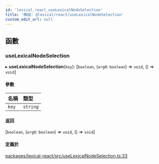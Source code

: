 ```yaml
---
id: 'lexical_react_useLexicalNodeSelection'
title: '模組: @lexical/react/useLexicalNodeSelection'
custom_edit_url: null
---
```


## 函數

### useLexicalNodeSelection

▸ **useLexicalNodeSelection**(`key`): [`boolean`, (`arg0`: `boolean`) => `void`, () => `void`]

#### 參數

| 名稱  | 類型     |
| :---- | :------- |
| `key` | `string` |

#### 返回

[`boolean`, (`arg0`: `boolean`) => `void`, () => `void`]

#### 定義於

[packages/lexical-react/src/useLexicalNodeSelection.ts:33](https://github.com/facebook/lexical/tree/main/packages/lexical-react/src/useLexicalNodeSelection.ts#L33)
